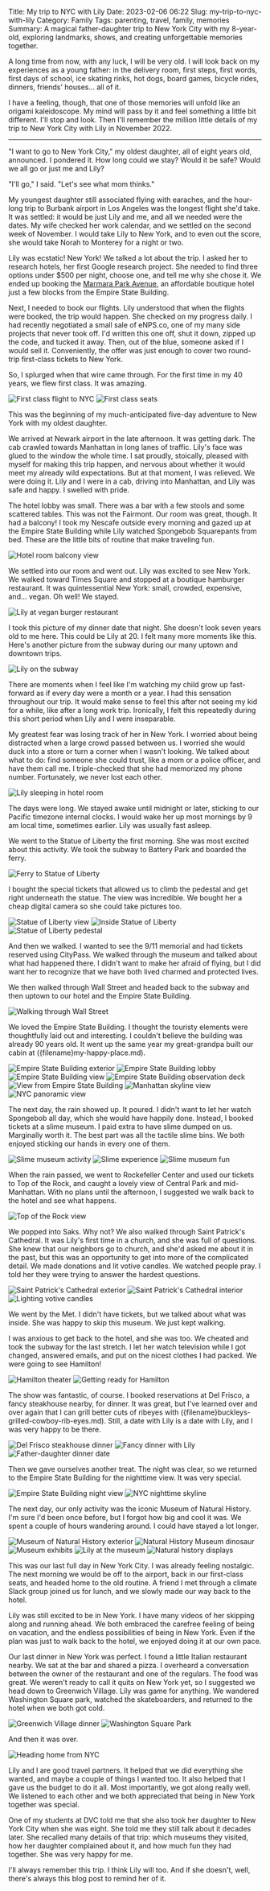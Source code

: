 Title: My trip to NYC with Lily
Date: 2023-02-06 06:22
Slug: my-trip-to-nyc-with-lily
Category: Family
Tags: parenting, travel, family, memories
Summary: A magical father-daughter trip to New York City with my 8-year-old, exploring landmarks, shows, and creating unforgettable memories together.

A long time from now, with any luck, I will be very old. I will look back on my experiences as a young father: in the delivery room, first steps, first words, first days of school, ice skating rinks, hot dogs, board games, bicycle rides, dinners, friends' houses... all of it.

I have a feeling, though, that one of those memories will unfold like an origami kaleidoscope. My mind will pass by it and feel something a little bit different. I'll stop and look. Then I'll remember the million little details of my trip to New York City with Lily in November 2022.

---

"I want to go to New York City," my oldest daughter, all of eight years old, announced. I pondered it. How long could we stay? Would it be safe? Would we all go or just me and Lily?

"I'll go," I said. "Let's see what mom thinks."

My youngest daughter still associated flying with earaches, and the hour-long trip to Burbank airport in Los Angeles was the longest flight she'd take. It was settled: it would be just Lily and me, and all we needed were the dates. My wife checked her work calendar, and we settled on the second week of November. I would take Lily to New York, and to even out the score, she would take Norah to Monterey for a night or two.

Lily was ecstatic! New York! We talked a lot about the trip. I asked her to research hotels, her first Google research project. She needed to find three options under $500 per night, choose one, and tell me why she chose it. We ended up booking the [Marmara Park Avenue](https://park.marmaranyc.com/), an affordable boutique hotel just a few blocks from the Empire State Building.

Next, I needed to book our flights. Lily understood that when the flights were booked, the trip would happen. She checked on my progress daily. I had recently negotiated a small sale of eNPS.co, one of my many side projects that never took off. I'd written this one off, shut it down, zipped up the code, and tucked it away. Then, out of the blue, someone asked if I would sell it. Conveniently, the offer was just enough to cover two round-trip first-class tickets to New York.

So, I splurged when that wire came through. For the first time in my 40 years, we flew first class. It was amazing.

![First class flight to NYC]({static}/images/2023/01/B0B2073A-1971-421E-9889-FE84D583B867_1_105_c-300x225.jpeg) ![First class seats]({static}/images/2023/01/A57DE4C8-85DC-4FB0-B710-33BBE183539B_1_105_c-300x225.jpeg)

This was the beginning of my much-anticipated five-day adventure to New York with my oldest daughter.

We arrived at Newark airport in the late afternoon. It was getting dark. The cab crawled towards Manhattan in long lanes of traffic. Lily's face was glued to the window the whole time. I sat proudly, stoically, pleased with myself for making this trip happen, and nervous about whether it would meet my already wild expectations. But at that moment, I was relieved. We were doing it. Lily and I were in a cab, driving into Manhattan, and Lily was safe and happy. I swelled with pride.

The hotel lobby was small. There was a bar with a few stools and some scattered tables. This was not the Fairmont. Our room was great, though. It had a balcony! I took my Nescafe outside every morning and gazed up at the Empire State Building while Lily watched Spongebob Squarepants from bed. These are the little bits of routine that make traveling fun.

![Hotel room balcony view]({static}/images/2023/01/DE90D77A-3030-4D82-BD52-A115F97111B3_1_105_c-225x300.jpeg)

We settled into our room and went out. Lily was excited to see New York. We walked toward Times Square and stopped at a boutique hamburger restaurant. It was quintessential New York: small, crowded, expensive, and... vegan. Oh well! We stayed.

![Lily at vegan burger restaurant]({static}/images/2023/01/BAEB832F-703B-4939-8D63-268D857B85E4_1_105_c-300x225.jpeg)

I took this picture of my dinner date that night. She doesn't look seven years old to me here. This could be Lily at 20. I felt many more moments like this. Here's another picture from the subway during our many uptown and downtown trips.

![Lily on the subway]({static}/images/2023/01/A6AEBF8F-6DBE-4CA8-AA86-6A045B0D9F80_1_105_c-225x300.jpeg)

There are moments when I feel like I'm watching my child grow up fast-forward as if every day were a month or a year. I had this sensation throughout our trip. It would make sense to feel this after not seeing my kid for a while, like after a long work trip. Ironically, I felt this repeatedly during this short period when Lily and I were inseparable.

My greatest fear was losing track of her in New York. I worried about being distracted when a large crowd passed between us. I worried she would duck into a store or turn a corner when I wasn't looking. We talked about what to do: find someone she could trust, like a mom or a police officer, and have them call me. I triple-checked that she had memorized my phone number. Fortunately, we never lost each other.

![Lily sleeping in hotel room]({static}/images/2023/02/5E14A42F-F3F1-4AF8-BF63-5FA5C1441D87_1_105_c-225x300.jpeg)

The days were long. We stayed awake until midnight or later, sticking to our Pacific timezone internal clocks. I would wake her up most mornings by 9 am local time, sometimes earlier. Lily was usually fast asleep.

We went to the Statue of Liberty the first morning. She was most excited about this activity. We took the subway to Battery Park and boarded the ferry.

![Ferry to Statue of Liberty]({static}/images/2023/02/C6A70552-86DA-4B97-B094-33D013C01633_1_105_c-225x300.jpeg)

I bought the special tickets that allowed us to climb the pedestal and get right underneath the statue. The view was incredible. We bought her a cheap digital camera so she could take pictures too.

![Statue of Liberty view]({static}/images/2023/02/A4F5F6E1-EFF8-4BB6-961B-105884FC3E4D_1_105_c-300x225.jpeg) ![Inside Statue of Liberty]({static}/images/2023/02/6B0C34BB-4897-4768-97B5-E8408A2A3456_1_105_c-225x300.jpeg) ![Statue of Liberty pedestal]({static}/images/2023/02/D65DCFFF-5AE8-4A55-8F62-762E268BF46E_1_105_c-225x300.jpeg)

And then we walked. I wanted to see the 9/11 memorial and had tickets reserved using CityPass. We walked through the museum and talked about what had happened there. I didn't want to make her afraid of flying, but I did want her to recognize that we have both lived charmed and protected lives.

We then walked through Wall Street and headed back to the subway and then uptown to our hotel and the Empire State Building.

![Walking through Wall Street]({static}/images/2023/02/17F76BE0-8AFA-4944-8788-F7244FA1252A_1_105_c-225x300.jpeg)

We loved the Empire State Building. I thought the touristy elements were thoughtfully laid out and interesting. I couldn't believe the building was already 90 years old. It went up the same year my great-grandpa built our cabin at ({filename}my-happy-place.md).

![Empire State Building exterior]({static}/images/2023/02/ED93C4E6-4019-49A6-B0BA-44268F678A42_1_105_c-225x300.jpeg) ![Empire State Building lobby]({static}/images/2023/02/F5F7A1A6-7F70-42FF-8654-A511E28C8EA9_1_105_c-300x225.jpeg) ![Empire State Building view]({static}/images/2023/02/A51CD678-67C2-4683-AF29-1CB48FC67458_1_105_c-225x300.jpeg) ![Empire State Building observation deck]({static}/images/2023/02/072525A3-1986-4E6F-A887-E3022C483C91_1_105_c-225x300.jpeg) ![View from Empire State Building]({static}/images/2023/02/3079B15A-30CB-4D4B-92B7-DB02378C6A0E_1_105_c-300x225.jpeg) ![Manhattan skyline view]({static}/images/2023/02/AE2ED6E1-6D91-4672-9BA3-922D37B4811B_1_105_c-300x225.jpeg) ![NYC panoramic view]({static}/images/2023/02/IMG_0885-300x225.jpeg)

The next day, the rain showed up. It poured. I didn't want to let her watch Spongebob all day, which she would have happily done. Instead, I booked tickets at a slime museum. I paid extra to have slime dumped on us. Marginally worth it. The best part was all the tactile slime bins. We both enjoyed sticking our hands in every one of them.

![Slime museum activity]({static}/images/2023/02/F7F27447-8019-40E8-A7E5-A0F343551B46_1_105_c-225x300.jpeg) ![Slime experience]({static}/images/2023/02/35B175F3-D8B1-4641-9F3F-39ED65E54B07_1_105_c-300x225.jpeg) ![Slime museum fun]({static}/images/2023/02/31A1E0F1-D15E-4169-8CA4-5BD9413D1D13_1_105_c-225x300.jpeg)

When the rain passed, we went to Rockefeller Center and used our tickets to Top of the Rock, and caught a lovely view of Central Park and mid-Manhattan. With no plans until the afternoon, I suggested we walk back to the hotel and see what happens.

![Top of the Rock view]({static}/images/2023/02/3B3B8518-2B26-4C23-92A8-E3439D72A06D_1_105_c-225x300.jpeg)

We popped into Saks. Why not? We also walked through Saint Patrick's Cathedral. It was Lily's first time in a church, and she was full of questions. She knew that our neighbors go to church, and she'd asked me about it in the past, but this was an opportunity to get into more of the complicated detail. We made donations and lit votive candles. We watched people pray. I told her they were trying to answer the hardest questions.

![Saint Patrick's Cathedral exterior]({static}/images/2023/02/229DC51B-894D-4074-8535-123C2AE97E02_1_105_c-300x225.jpeg) ![Saint Patrick's Cathedral interior]({static}/images/2023/02/9C3B2BC9-9E30-4DDD-AF13-5E271A78BF89_1_105_c-300x225.jpeg) ![Lighting votive candles]({static}/images/2023/02/4F869DAE-75D6-479B-8066-1A5A46C8747F_1_105_c-300x225.jpeg)

We went by the Met. I didn't have tickets, but we talked about what was inside. She was happy to skip this museum. We just kept walking.

I was anxious to get back to the hotel, and she was too. We cheated and took the subway for the last stretch. I let her watch television while I got changed, answered emails, and put on the nicest clothes I had packed. We were going to see Hamilton!

![Hamilton theater]({static}/images/2023/02/2D74CB91-253A-4961-B450-B700263BE5C5_1_105_c-300x225.jpeg) ![Getting ready for Hamilton]({static}/images/2023/02/BFB5BCFF-7BFC-4797-864E-6D21D201DEBA_1_105_c-300x225.jpeg)

The show was fantastic, of course. I booked reservations at Del Frisco, a fancy steakhouse nearby, for dinner. It was great, but I've learned over and over again that I can grill better cuts of ribeyes with ({filename}buckleys-grilled-cowboy-rib-eyes.md). Still, a date with Lily is a date with Lily, and I was very happy to be there.

![Del Frisco steakhouse dinner]({static}/images/2023/02/24286D27-35F4-4468-9645-770493070785_1_105_c-225x300.jpeg) ![Fancy dinner with Lily]({static}/images/2023/02/A90E4069-DED0-47B1-A485-4D9ECF75C67B_1_105_c-300x225.jpeg) ![Father-daughter dinner date]({static}/images/2023/02/2ADF69D4-64B0-43C5-8967-49FCD668168D_1_105_c-225x300.jpeg)

Then we gave ourselves another treat. The night was clear, so we returned to the Empire State Building for the nighttime view. It was very special.

![Empire State Building night view]({static}/images/2023/02/4510B170-1C4B-4AE0-9B46-D90756E58C43_1_105_c-225x300.jpeg) ![NYC nighttime skyline]({static}/images/2023/02/68E612AA-CA2E-462A-A3A1-BB29E36CEC97_1_105_c-225x300.jpeg)

The next day, our only activity was the iconic Museum of Natural History. I'm sure I'd been once before, but I forgot how big and cool it was. We spent a couple of hours wandering around. I could have stayed a lot longer.

![Museum of Natural History exterior]({static}/images/2023/02/D626646E-E7DE-48D2-AFF6-97681707A382_1_105_c-300x225.jpeg) ![Natural History Museum dinosaur]({static}/images/2023/02/640BB6FC-A4F1-4561-B0E0-48C20639CA3D_1_105_c-225x300.jpeg) ![Museum exhibits]({static}/images/2023/02/EF2FCD6A-5C3D-485F-B5BD-26B042BBC5A7_1_105_c-300x225.jpeg) ![Lily at the museum]({static}/images/2023/02/116EC29A-AD17-4D4C-9DBA-CBD5D4DE18DD_1_105_c-300x225.jpeg) ![Natural history displays]({static}/images/2023/02/1DED2C8F-0E83-4505-A32F-3FF3C61ECA32_1_105_c-225x300.jpeg)

This was our last full day in New York City. I was already feeling nostalgic. The next morning we would be off to the airport, back in our first-class seats, and headed home to the old routine. A friend I met through a climate Slack group joined us for lunch, and we slowly made our way back to the hotel.

Lily was still excited to be in New York. I have many videos of her skipping along and running ahead. We both embraced the carefree feeling of being on vacation, and the endless possibilities of being in New York. Even if the plan was just to walk back to the hotel, we enjoyed doing it at our own pace.

Our last dinner in New York was perfect. I found a little Italian restaurant nearby. We sat at the bar and shared a pizza. I overheard a conversation between the owner of the restaurant and one of the regulars. The food was great. We weren't ready to call it quits on New York yet, so I suggested we head down to Greenwich Village. Lily was game for anything. We wandered Washington Square park, watched the skateboarders, and returned to the hotel when we both got cold.

![Greenwich Village dinner]({static}/images/2023/02/IMG_3841-225x300.jpeg) ![Washington Square Park]({static}/images/2023/02/IMG_3833-225x300.jpeg)

And then it was over.

![Heading home from NYC]({static}/images/2023/02/IMG_3844-225x300.jpeg)

Lily and I are good travel partners. It helped that we did everything she wanted, and maybe a couple of things I wanted too. It also helped that I gave us the budget to do it all. Most importantly, we got along really well. We listened to each other and we both appreciated that being in New York together was special.

One of my students at DVC told me that she also took her daughter to New York City when she was eight. She told me they still talk about it decades later. She recalled many details of that trip: which museums they visited, how her daughter complained about it, and how much fun they had together. She was very happy for me.

I'll always remember this trip. I think Lily will too. And if she doesn't, well, there's always this blog post to remind her of it.